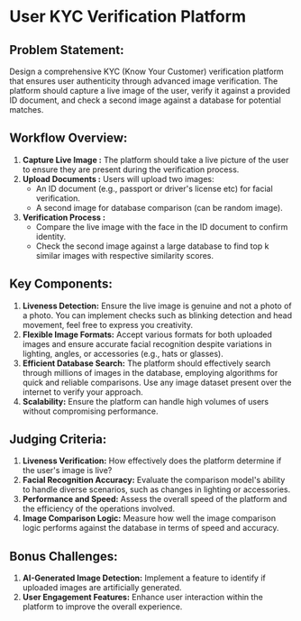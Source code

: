 # User KYC Verification Platform

## Problem Statement:
Design a comprehensive KYC (Know Your Customer) verification platform that ensures user authenticity through advanced image verification. The platform should capture a live image of the user, verify it against a provided ID document, and check a second image against a database for potential matches.

## Workflow Overview:
1. **Capture Live Image :** The platform should take a live picture of the user to ensure they are present during the verification process.
2. **Upload Documents :** Users will upload two images:
     - An ID document (e.g., passport or driver's license etc) for facial verification.
     - A second image for database comparison (can be random image).
3. **Verification Process :**
     - Compare the live image with the face in the ID document to confirm identity.
     - Check the second image against a large database to find top k similar images with respective similarity scores.

## Key Components:
1. **Liveness Detection:** Ensure the live image is genuine and not a photo of a photo. You can implement checks such as blinking detection and head movement, feel free to express you creativity.
2. **Flexible Image Formats:** Accept various formats for both uploaded images and ensure accurate facial recognition despite variations in lighting, angles, or accessories (e.g., hats or glasses).
3. **Efficient Database Search:** The platform should effectively search through millions of images in the database, employing algorithms for quick and reliable comparisons. Use any image dataset present over the internet to verify your approach.
4. **Scalability:** Ensure the platform can handle high volumes of users without compromising performance.

## Judging Criteria:
1. **Liveness Verification:** How effectively does the platform determine if the user's image is live?
2. **Facial Recognition Accuracy:** Evaluate the comparison model's ability to handle diverse scenarios, such as changes in lighting or accessories.
3. **Performance and Speed:** Assess the overall speed of the platform and the efficiency of the operations involved.
4. **Image Comparison Logic:** Measure how well the image comparison logic performs against the database in terms of speed and accuracy.

## Bonus Challenges: 
1. **AI-Generated Image Detection:** Implement a feature to identify if uploaded images are artificially generated.
2. **User Engagement Features:** Enhance user interaction within the platform to improve the overall experience.
